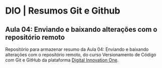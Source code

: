 # DIO | Resumos Git e Github

## Aula 04: Enviando e baixando alterações com o repositório remoto

Repositório para armazenar resumo da Aula 04: Enviando e baixando alterações com o repositório remoto, do curso Versionamento de Código com Git e GitHub da plataforma [Digital Innovation One](https://web.dio.me/home).
